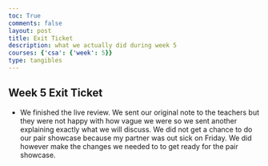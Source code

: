 ```yaml
---
toc: True
comments: false
layout: post
title: Exit Ticket
description: what we actually did during week 5
courses: {'csa': {'week': 5}}
type: tangibles
---
```


## Week 5 Exit Ticket
- We finished the live review. We sent our original note to the teachers but they were not happy with how vague we were so we sent another explaining exactly what we will discuss. We did not get a chance to do our pair showcase because my partner was out sick on Friday. We did however make the changes we needed to to get ready for the pair showcase. 